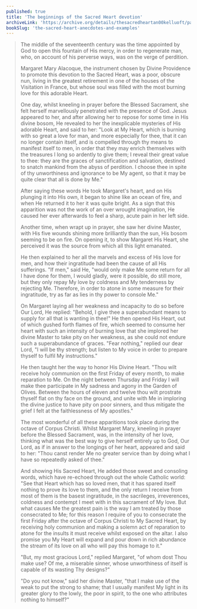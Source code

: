 ```yaml
---
published: true
title: 'The beginnings of the Sacred Heart devotion'
archiveLink: 'https://archive.org/details/thesacredheartan00kelluoft/page/22?view=theater'
bookSlug: 'the-sacred-heart-anecdotes-and-examples'
---
```


> The middle of the seventeenth century was the time appointed by God to open this fountain of His mercy, in order to regenerate man, who, on account of his perverse ways, was on the verge of perdition.
>
> Margaret Mary Alacoque, the instrument chosen by Divine Providence to promote this devotion to the Sacred Heart, was a poor, obscure nun, living in the greatest retirement in one of the houses of the Visitation in France, but whose soul was filled with the most burning love for this adorable Heart.
>
> One day, whilst kneeling in prayer before the Blessed Sacrament, she felt herself marvellously penetrated with the presence of God. Jesus appeared to her, and after allowing her to repose for some time in His divine bosom, He revealed to her the inexplicable mysteries of His adorable Heart, and said to her: "Look at My Heart, which is burning with so great a love for man, and more especially for thee, that it can no longer contain itself, and is compelled through thy means to manifest itself to men, in order that they may enrich themselves with the treasures I long so ardently to give them; I reveal their great value to thee: they are the graces of sanctification and salvation, destined to snatch mankind from the abyss of perdition. I choose thee in spite of thy unworthiness and ignorance to be My agent, so that it may be quite clear that all is done by Me."
>
> After saying these words He took Margaret's heart, and on His plunging it into His own, it began to shine like an ocean of fire, and when He returned it to her it was quite bright. As a sign that this apparition was not the work of an over wrought imagination, He caused her ever afterwards to feel a sharp, acute pain in her left side.
>
> Another time, when wrapt up in prayer, she saw her divine Master, with His five wounds shining more brilliantly than the sun, His bosom seeming to be on fire. On opening it, to show Margaret His Heart, she perceived it was the source from which all this light emanated.
>
> He then explained to her all the marvels and excess of His love for men, and how their ingratitude had been the cause of all His sufferings. "If men," said He, "would only make Me some return for all I have done for them, I would gladly, were it possible, do still more, but they only repay My love by coldness and My tenderness by rejecting Me. Therefore, in order to atone in some measure for their ingratitude, try as far as lies in thy power to console Me."
>
> On Margaret laying all her weakness and incapacity to do so before Our Lord, He replied: "Behold, I give thee a superabundant means to supply for all that is wanting in thee!" He then opened His Heart, out of which gushed forth flames of fire, which seemed to consume her heart with such an intensity of burning love that she implored her divine Master to take pity on her weakness, as she could not endure such a superabundance of graces. "Fear nothing," replied our dear Lord, "I will be thy strength; but listen to My voice in order to prepare thyself to fulfil My instructions."
>
> He then taught her the way to honor His Divine Heart. "Thou wilt receive holy communion on the first Friday of every month, to make reparation to Me. On the night between Thursday and Friday I will make thee participate in My sadness and agony in the Garden of Olives. Between the hours of eleven and twelve thou wilt prostrate thyself flat on thy face on the ground, and unite with Me in imploring the divine justice to have pity on poor sinners, and thus mitigate the grief I felt at the faithlessness of My apostles."
>
> The most wonderful of all these apparitions took place during the octave of Corpus Christi. Whilst Margaret Mary, kneeling in prayer before the Blessed Sacrament, was, in the intensity of her love, thinking what was the best way to give herself entirely up to God, Our Lord, as if in answer to the longings of her heart, appeared and said to her: "Thou canst render Me no greater service than by doing what I have so repeatedly asked of thee."
>
> And showing His Sacred Heart, He added those sweet and consoling words, which have re-echoed through out the whole Catholic world: "See that Heart which has so loved men, that it has spared itself nothing to prove its love to them, and the only return I receive from most of them is the basest ingratitude, in the sacrileges, irreverences, coldness and contempt I meet with in this sacrament of My love. But what causes Me the greatest pain is the way I am treated by those consecrated to Me; for this reason I require of you to consecrate the first Friday after the octave of Corpus Christi to My Sacred Heart, by receiving holy communion and making a solemn act of reparation to atone for the insults it must receive whilst exposed on the altar. I also promise you My Heart will expand and pour down in rich abundance the stream of its love on all who will pay this homage to it."
>
> "But, my most gracious Lord," replied Margaret, "of whom dost Thou make use? Of me, a miserable sinner, whose unworthiness of itself is capable of its wasting Thy designs?"
>
> "Do you not know," said her divine Master, "that I make use of the weak to put the strong to shame; that I usually manifest My light in its greater glory to the lowly, the poor in spirit, to the one who attributes nothing to himself?"